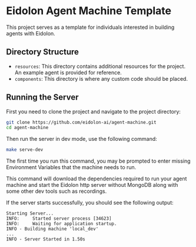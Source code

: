 # Eidolon Agent Machine Template

This project serves as a template for individuals interested in building agents with Eidolon.

## Directory Structure

- `resources`: This directory contains additional resources for the project. An example agent is provided for reference.
- `components`: This directory is where any custom code should be placed.

## Running the Server

First you need to clone the project and navigate to the project directory:

```bash
git clone https://github.com/eidolon-ai/agent-machine.git
cd agent-machine
```

Then run the server in dev mode, use the following command:

```bash
make serve-dev
```

The first time you run this command, you may be prompted to enter missing Environment Variables that the machine needs 
to run.

This command will download the dependencies required to run your agent machine and start the Eidolon http server without 
MongoDB along with some other dev tools such as recordings.

If the server starts successfully, you should see the following output:
```
Starting Server...
INFO:     Started server process [34623]
INFO:     Waiting for application startup.
INFO - Building machine 'local_dev'
...
INFO - Server Started in 1.50s
```
